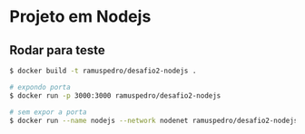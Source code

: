 # Projeto em Nodejs

## Rodar para teste
```sh
$ docker build -t ramuspedro/desafio2-nodejs .

# expondo porta
$ docker run -p 3000:3000 ramuspedro/desafio2-nodejs

# sem expor a porta
$ docker run --name nodejs --network nodenet ramuspedro/desafio2-nodejs
```